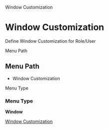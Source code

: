 
Window Customization
# Window Customization


Define Window Customization for Role/User

Menu Path
## Menu Path



- Window Customization

Menu Type
### Menu Type

**Window**


[Window Customization](../../window-window-customization.md)